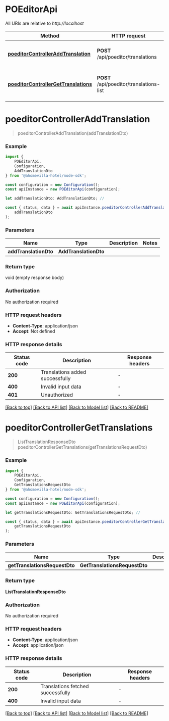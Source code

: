 # POEditorApi

All URIs are relative to *http://localhost*

|Method | HTTP request | Description|
|------------- | ------------- | -------------|
|[**poeditorControllerAddTranslation**](#poeditorcontrolleraddtranslation) | **POST** /api/poeditor/translations | Add translations to POEditor project|
|[**poeditorControllerGetTranslations**](#poeditorcontrollergettranslations) | **POST** /api/poeditor/translations-list | Get translations from POEditor project|

# **poeditorControllerAddTranslation**
> poeditorControllerAddTranslation(addTranslationDto)


### Example

```typescript
import {
    POEditorApi,
    Configuration,
    AddTranslationDto
} from '@ahomevilla-hotel/node-sdk';

const configuration = new Configuration();
const apiInstance = new POEditorApi(configuration);

let addTranslationDto: AddTranslationDto; //

const { status, data } = await apiInstance.poeditorControllerAddTranslation(
    addTranslationDto
);
```

### Parameters

|Name | Type | Description  | Notes|
|------------- | ------------- | ------------- | -------------|
| **addTranslationDto** | **AddTranslationDto**|  | |


### Return type

void (empty response body)

### Authorization

No authorization required

### HTTP request headers

 - **Content-Type**: application/json
 - **Accept**: Not defined


### HTTP response details
| Status code | Description | Response headers |
|-------------|-------------|------------------|
|**200** | Translations added successfully |  -  |
|**400** | Invalid input data |  -  |
|**401** | Unauthorized |  -  |

[[Back to top]](#) [[Back to API list]](../README.md#documentation-for-api-endpoints) [[Back to Model list]](../README.md#documentation-for-models) [[Back to README]](../README.md)

# **poeditorControllerGetTranslations**
> ListTranslationResponseDto poeditorControllerGetTranslations(getTranslationsRequestDto)


### Example

```typescript
import {
    POEditorApi,
    Configuration,
    GetTranslationsRequestDto
} from '@ahomevilla-hotel/node-sdk';

const configuration = new Configuration();
const apiInstance = new POEditorApi(configuration);

let getTranslationsRequestDto: GetTranslationsRequestDto; //

const { status, data } = await apiInstance.poeditorControllerGetTranslations(
    getTranslationsRequestDto
);
```

### Parameters

|Name | Type | Description  | Notes|
|------------- | ------------- | ------------- | -------------|
| **getTranslationsRequestDto** | **GetTranslationsRequestDto**|  | |


### Return type

**ListTranslationResponseDto**

### Authorization

No authorization required

### HTTP request headers

 - **Content-Type**: application/json
 - **Accept**: application/json


### HTTP response details
| Status code | Description | Response headers |
|-------------|-------------|------------------|
|**200** | Translations fetched successfully |  -  |
|**400** | Invalid input data |  -  |

[[Back to top]](#) [[Back to API list]](../README.md#documentation-for-api-endpoints) [[Back to Model list]](../README.md#documentation-for-models) [[Back to README]](../README.md)

